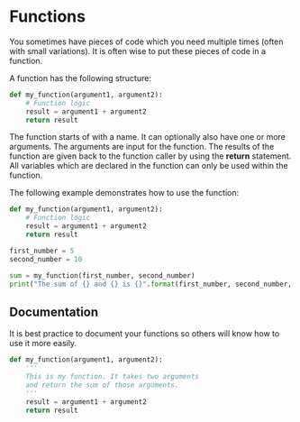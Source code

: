 # Functions
You sometimes have pieces of code which you need multiple times (often with small variations).
It is often wise to put these pieces of code in a function.

A function has the following structure:

```Python
def my_function(argument1, argument2):
    # Function logic
    result = argument1 + argument2
    return result
```

The function starts of with a name. It can optionally also have one or more arguments.
The arguments are input for the function. The results of the function are given back
to the function caller by using the **return** statement. All variables which are
declared in the function can only be used within the function.

The following example demonstrates how to use the function:

```Python
def my_function(argument1, argument2):
    # Function logic
    result = argument1 + argument2
    return result

first_number = 5
second_number = 10

sum = my_function(first_number, second_number)
print("The sum of {} and {} is {}".format(first_number, second_number, sum))
```

## Documentation

It is best practice to document your functions so others will know
how to use it more easily.

```Python
def my_function(argument1, argument2):
    '''
    This is my function. It takes two arguments
    and return the sum of those arguments.
    '''
    result = argument1 + argument2
    return result
```

